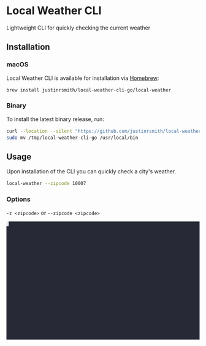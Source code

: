 # Local Weather CLI

Lightweight CLI for quickly checking the current weather

## Installation

### macOS

Local Weather CLI is available for installation via [Homebrew](https://brew.sh/):

```sh
brew install justinrsmith/local-weather-cli-go/local-weather
```

### Binary

To install the latest binary release, run:

```sh
curl --location --silent "https://github.com/justinrsmith/local-weather-cli-go/releases/download/v<VERSION>/local-weather-cli-go_<VERSION>_Darwin_x86_64.tar.gz" | tar xz -C /tmp
sudo mv /tmp/local-weather-cli-go /usr/local/bin
```

## Usage

Upon installation of the CLI you can quickly check a city's weather.

```sh
local-weather --zipcode 10007
```

### Options

`-z <zipcode>` or `--zipcode <zipcode>`

![Example](./docs/examples/zipcode_usage.svg)
